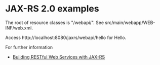 JAX-RS 2.0 examples
===================

The root of resource classes is "/webapi/". See src/main/webapp/WEB-INF/web.xml.

Access http://localhost:8080/jaxrs/webapi/hello for Hello.

For further information
 * [Building RESTful Web Services with JAX-RS](http://docs.oracle.com/javaee/7/tutorial/doc/jaxrs.htm)
